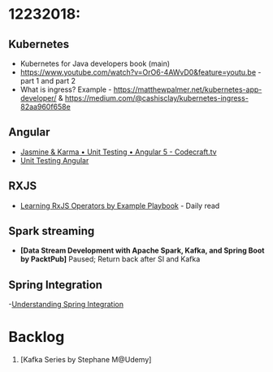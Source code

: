 # 12232018:

## Kubernetes
- Kubernetes for Java developers book (main)
- https://www.youtube.com/watch?v=OrO6-4AWvD0&feature=youtu.be - part 1 and part 2
- What is ingress? Example - https://matthewpalmer.net/kubernetes-app-developer/ & https://medium.com/@cashisclay/kubernetes-ingress-82aa960f658e

## Angular
- [Jasmine & Karma • Unit Testing • Angular 5 - Codecraft.tv](https://codecraft.tv/courses/angular/unit-testing/jasmine-and-karma/)
- [Unit Testing Angular](https://app.pluralsight.com/library/courses/unit-testing-angular/table-of-contents)

## RXJS
- [Learning RxJS Operators by Example Playbook](https://app.pluralsight.com/library/courses/rxjs-operators-by-example-playbook) - Daily read

## Spark streaming
- **[Data Stream Development with Apache Spark, Kafka, and Spring Boot by PacktPub]** Paused; Return back after SI and Kafka

## Spring Integration
-[Understanding Spring Integration](https://my.safaribooksonline.com/video/programming/java/9781491968703)


# Backlog

1. [Kafka Series by Stephane M@Udemy]